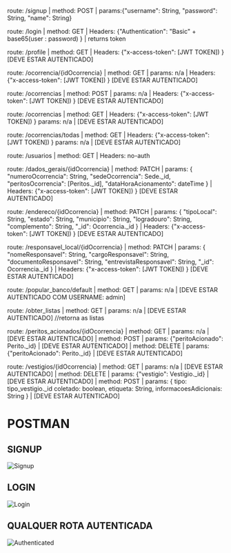 route: /signup | method: POST | params:{"username": String, "password": String, "name": String}

route: /login | method: GET | Headers: {"Authentication": "Basic" + base65(user : password) } | returns token

route: /profile | method: GET | Headers: {"x-access-token": [JWT TOKEN]) } [DEVE ESTAR AUTENTICADO]

route: /ocorrencia/{idOcorrencia} | method: GET | params: n/a | Headers: {"x-access-token": [JWT TOKEN]) } [DEVE ESTAR AUTENTICADO]

route: /ocorrencias | method: POST | params: n/a | Headers: {"x-access-token": [JWT TOKEN]) } [DEVE ESTAR AUTENTICADO]

route: /ocorrencias | method: GET | Headers: {"x-access-token": [JWT TOKEN]) } params: n/a | [DEVE ESTAR AUTENTICADO]

route: /ocorrencias/todas | method: GET | Headers: {"x-access-token": [JWT TOKEN]) } params: n/a | [DEVE ESTAR AUTENTICADO]

route: /usuarios | method: GET | Headers: no-auth

route: /dados_gerais/{idOcorrencia} | method: PATCH | params: 
{
    "numeroOcorrencia": String, 
    "sedeOcorrencia": Sede._id, 
    "peritosOcorrencia": [Peritos._id], 
    "dataHoraAcionamento": dateTime
}
| Headers: {"x-access-token": [JWT TOKEN]) } [DEVE ESTAR AUTENTICADO]

route: /endereco/{idOcorrencia} | method: PATCH | params: 
{
    "tipoLocal": String,
    "estado": String,
    "municipio": String,
    "logradouro": String,
    "complemento": String,
    "_id": Ocorrencia._id
}
| Headers: {"x-access-token": [JWT TOKEN]) } [DEVE ESTAR AUTENTICADO]

route: /responsavel_local/{idOcorrencia} | method: PATCH | params: 
{
    "nomeResponsavel": String,
    "cargoResponsavel": String,
    "documentoResponsavel": String,
    "entrevistaResponsavel": String,
    "_id": Ocorrencia._id
}
| Headers: {"x-access-token": [JWT TOKEN]) } [DEVE ESTAR AUTENTICADO]

route: /popular_banco/default | method: GET | params: n/a | [DEVE ESTAR AUTENTICADO COM USERNAME: admin]

route: /obter_listas | method: GET | params: n/a | [DEVE ESTAR AUTENTICADO] //retorna as listas

route: /peritos_acionados/{idOcorrencia} | method: GET | params: n/a | [DEVE ESTAR AUTENTICADO]
    | method: POST | params: {"peritoAcionado": Perito._id} | [DEVE ESTAR AUTENTICADO]
    | method: DELETE | params: {"peritoAcionado": Perito._id} | [DEVE ESTAR AUTENTICADO]

route: /vestigios/{idOcorrencia} | method: GET | params: n/a | [DEVE ESTAR AUTENTICADO]
    | method: DELETE | params: {"vestigio": Vestigio._id} | [DEVE ESTAR AUTENTICADO]
    | method: POST | params: 
        {
            tipo: tipo_vestigio._id
            coletado: boolean,
            etiqueta: String,
            informacoesAdicionais: String
        }
        | [DEVE ESTAR AUTENTICADO]

# POSTMAN

## SIGNUP

![Signup](http://www.tools.ages.pucrs.br/PoliciaFederal/api/raw/d900c9cfb88bc8f93306168effaa1f5c1a4158ef/docs/signup.gif)


## LOGIN

![Login](http://www.tools.ages.pucrs.br/PoliciaFederal/api/raw/d900c9cfb88bc8f93306168effaa1f5c1a4158ef/docs/login.gif)


## QUALQUER ROTA AUTENTICADA

![Authenticated](http://www.tools.ages.pucrs.br/PoliciaFederal/api/raw/d900c9cfb88bc8f93306168effaa1f5c1a4158ef/docs/autenticated.gif)